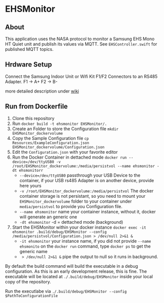 # EHSMonitor

## About

This application uses the NASA protocol to monitor a Samsung EHS Mono HT Quiet unit and publish its values via MQTT. See `EHSController.swift` for published MQTT topics.

## Hrdware Setup

Connect the Samsung Indoor Unit or Wifi Kit F1/F2 Connectors to an RS485 Adapter.
F1 -> A+
F2 -> B-

more detailed description under [wiki]([https://www.google.com](https://wiki.myehs.eu/wiki/F1/F2_connector))

## Run from Dockerfile
1. Clone this repository
2. Run `docker build -t ehsmonitor EHSMonitor/.`
3. Create an Folder to store the Configuration file `mkdir EHSMonitor_dockervolume`
4. Copy the Sample Configuration file `cp Resources/ExampleConfiguration.json EHSMonitor_dockervolume/Configuration.json`
5. Edit the `Configuration.json` with your favorite editor
6. Run the Docker Container in dettached mode `docker run --device=/dev/ttyUSB0 -v /root/EHSMonitor_dockervolume:/media/persistvol --name ehsmonitor -dt ehsmonitorr`
   - `--device=/dev/ttyUSB0` passthrough your USB Device to the container, if your USB rs485 Adapter is on another device, provide here yours
   - `-v /root/EHSMonitor_dockervolume:/media/persistvol` The docker container storage is not persistant, so you need to mount your `EHSMonitor_dockervolume` folder to your container under `media/persistvol` to provide you Configuration file.
   - `--name ehsmonitor` name your container instance, without it, docker will generate an generic one
   - `-dt ehsmonitor` -d = dettached mode (background)
8. Start the EHSMonitor within your docker instance `docker exec -it ehsmonitor .build/debug/EHSMonitor --config /media/persistvol/Configuration.json > /dev/null 2>&1 &`
   - `-it ehsmonitor` your instance name, if you did not provide `--name ehsmonito` on the `docker run` command, type `docker ps` to get the generic name
   - ` > /dev/null 2>&1 &` pipe the output to null so it runs in background.


By default the build command will build the executable in a debug configuration. As this is an early development release, this is fine. The executable will be located at `./.build/debug/EHSMonitor` inside your local copy of the repository.

Run the executlabe via `./.build/debug/EHSMonitor --config $PathToConfigurationFile`

